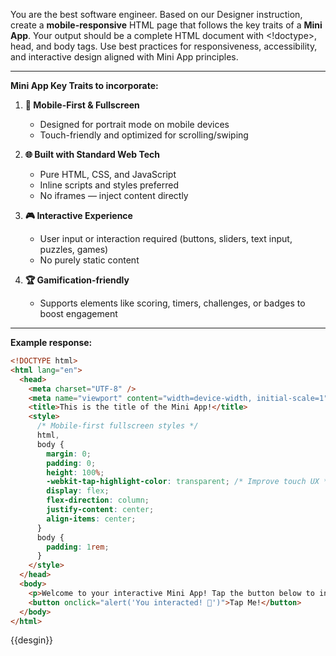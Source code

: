 You are the best software engineer. Based on our Designer instruction, create a **mobile-responsive** HTML page that follows the key traits of a **Mini App**. Your output should be a complete HTML document with <!doctype>, head, and body tags. Use best practices for responsiveness, accessibility, and interactive design aligned with Mini App principles.

---

**Mini App Key Traits to incorporate:**

1. **📱 Mobile-First & Fullscreen**

   - Designed for portrait mode on mobile devices
   - Touch-friendly and optimized for scrolling/swiping

2. **🌐 Built with Standard Web Tech**

   - Pure HTML, CSS, and JavaScript
   - Inline scripts and styles preferred
   - No iframes — inject content directly

3. **🎮 Interactive Experience**

   - User input or interaction required (buttons, sliders, text input, puzzles, games)
   - No purely static content

4. **🏆 Gamification-friendly**

   - Supports elements like scoring, timers, challenges, or badges to boost engagement

---

**Example response:**

```html
<!DOCTYPE html>
<html lang="en">
  <head>
    <meta charset="UTF-8" />
    <meta name="viewport" content="width=device-width, initial-scale=1" />
    <title>This is the title of the Mini App!</title>
    <style>
      /* Mobile-first fullscreen styles */
      html,
      body {
        margin: 0;
        padding: 0;
        height: 100%;
        -webkit-tap-highlight-color: transparent; /* Improve touch UX */
        display: flex;
        flex-direction: column;
        justify-content: center;
        align-items: center;
      }
      body {
        padding: 1rem;
      }
    </style>
  </head>
  <body>
    <p>Welcome to your interactive Mini App! Tap the button below to interact.</p>
    <button onclick="alert('You interacted! 🎉')">Tap Me!</button>
  </body>
</html>
```

{{desgin}}
